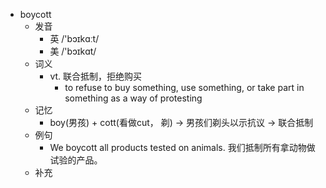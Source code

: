 - boycott
  - 发音
    - 英 /'bɔɪkɑːt/
    - 美 /'bɔɪkɑt/
  - 词义
    - vt. 联合抵制，拒绝购买
      - to refuse to buy something, use something, or take part in something as a way of protesting
  - 记忆
    - boy(男孩) + cott(看做cut， 剃) → 男孩们剃头以示抗议 → 联合抵制
  - 例句
    - We boycott all products tested on animals. 我们抵制所有拿动物做试验的产品。
  - 补充